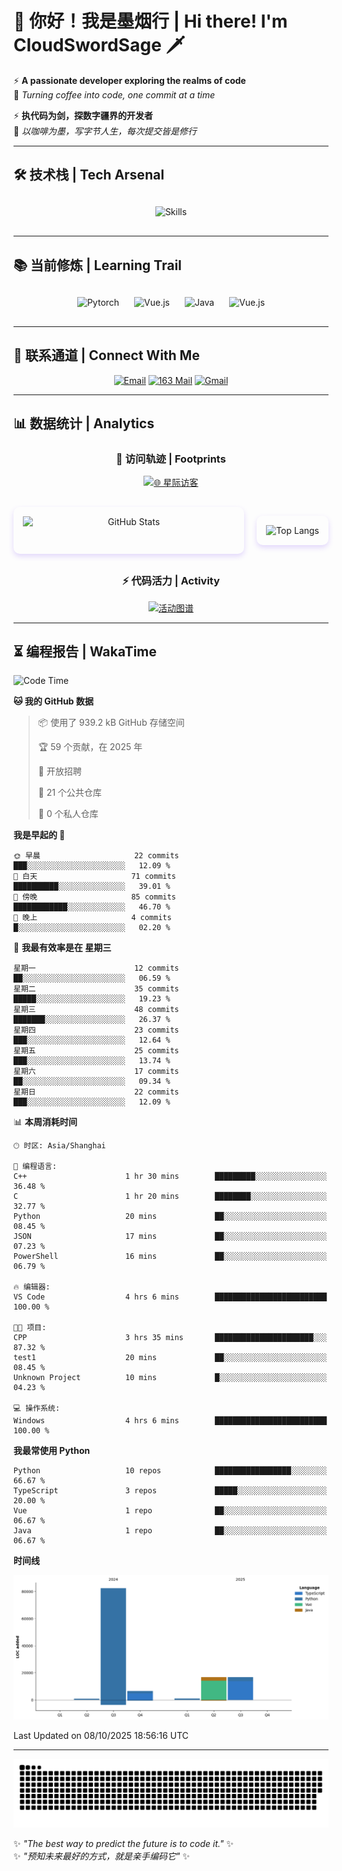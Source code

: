 # 🌊 你好！我是墨烟行 | Hi there! I'm CloudSwordSage 🗡️

⚡ **A passionate developer exploring the realms of code**  
🌌 *Turning coffee into code, one commit at a time*

⚡ **执代码为剑，探数字疆界的开发者**  
🌌 *以咖啡为墨，写字节人生，每次提交皆是修行*

---

## 🛠️ 技术栈 | Tech Arsenal

<div align="center" style="margin: 20px 0;">
  <img src="https://skillicons.dev/icons?i=python,linux,git,github,html,css,js,ts" alt="Skills" style="height: 50px; margin: 10px;"/>
</div>

---

## 📚 当前修炼 | Learning Trail

<div align="center" style="margin: 20px 0;">
  <img src="https://img.shields.io/badge/PyTorch-EE4C2C?style=flat-square&logo=pytorch&logoColor=white" alt="Pytorch" style="height: 30px; margin: 10px;"/>
  <img src="https://img.shields.io/badge/C%2B%2B-00599C?style=flat-square&logo=c%2B%2B&logoColor=white" alt="Vue.js" style="height: 30px; margin: 10px;"/>
  <img src="https://img.shields.io/badge/Java-007396?style=flat-square&logo=openjdk&logoColor=white" alt="Java" style="height: 30px; margin: 10px;"/>
  <img src="https://img.shields.io/badge/Vue.js-4FC08D?style=flat-square&logo=vue.js&logoColor=white" alt="Vue.js" style="height: 30px; margin: 10px;"/>
</div>

---

## 📮 联系通道 | Connect With Me

<div align="center">
  
[![Email](https://img.shields.io/badge/QQ%20Mail-cloudswordsage@qq.com-168DEA?style=flat-square&logo=tencentqq)](mailto:cloudswordsage@qq.com)
[![163 Mail](https://img.shields.io/badge/163-zlf100518@163.com-DC143C?style=flat-square)](mailto:zlf100518@163.com)
[![Gmail](https://img.shields.io/badge/Gmail-zlf100518@gmail.com-EA4335?style=flat-square&logo=gmail)](mailto:zlf100518@gmail.com)

</div>

---

## 📊 数据统计 | Analytics

<div align="center">

### 🌌 访问轨迹 | Footprints

[![🌐 星际访客](https://count.getloli.com/get/@CloudSwordSage?theme=rule34)](https://github.com/CloudSwordSage)

<div style="display: flex; gap: 20px; margin: 30px 0">
  <img src="https://github-readme-stats.vercel.app/api?username=CloudSwordSage&show_icons=true&theme=midnight-purple&hide_border=true&include_all_commits=true&rank_icon=github&hide=issues&line_height=24" 
       alt="GitHub Stats" 
       style="flex: 1; box-shadow: 0 4px 8px rgba(122,63,247,0.2); border-radius: 10px; padding: 15px;"/>
  
  <img src="https://github-readme-stats.vercel.app/api/top-langs/?username=CloudSwordSage&layout=compact&theme=midnight-purple&hide_border=true&langs_count=6&card_width=300&exclude_repo=AI-Assistant"
       alt="Top Langs"
       style="flex: 1; box-shadow: 0 4px 8px rgba(122,63,247,0.2); border-radius: 10px; padding: 15px;"/>
</div>

### ⚡ 代码活力 | Activity

[![活动图谱](https://github-readme-activity-graph.vercel.app/graph?username=CloudSwordSage&theme=react-dark&hide_border=true&area=true&custom_title=代码能量流%20|%20Contribution%20Flow&radius=12&height=300)](https://github.com/CloudSwordSage)

</div>

---

## ⏳ 编程报告 | WakaTime

<!--START_SECTION:waka-->
![Code Time](http://img.shields.io/badge/Code%20Time-1%2C375%20hrs%2039%20mins-blue)

**🐱 我的 GitHub 数据** 

> 📦  使用了 939.2 kB GitHub 存储空间 
 > 
> 🏆 59 个贡献，在 2025 年
 > 
> 💼 开放招聘
 > 
> 📜 21 个公共仓库 
 > 
> 🔑 0 个私人仓库 
 > 
**我是早起的 🐤** 

```text
🌞 早晨                     22 commits          ███░░░░░░░░░░░░░░░░░░░░░░   12.09 % 
🌆 白天                     71 commits          ██████████░░░░░░░░░░░░░░░   39.01 % 
🌃 傍晚                     85 commits          ████████████░░░░░░░░░░░░░   46.70 % 
🌙 晚上                     4 commits           █░░░░░░░░░░░░░░░░░░░░░░░░   02.20 % 
```
📅 **我最有效率是在 星期三** 

```text
星期一                      12 commits          ██░░░░░░░░░░░░░░░░░░░░░░░   06.59 % 
星期二                      35 commits          █████░░░░░░░░░░░░░░░░░░░░   19.23 % 
星期三                      48 commits          ███████░░░░░░░░░░░░░░░░░░   26.37 % 
星期四                      23 commits          ███░░░░░░░░░░░░░░░░░░░░░░   12.64 % 
星期五                      25 commits          ███░░░░░░░░░░░░░░░░░░░░░░   13.74 % 
星期六                      17 commits          ██░░░░░░░░░░░░░░░░░░░░░░░   09.34 % 
星期日                      22 commits          ███░░░░░░░░░░░░░░░░░░░░░░   12.09 % 
```


📊 **本周消耗时间** 

```text
🕑︎ 时区: Asia/Shanghai

💬 编程语言: 
C++                      1 hr 30 mins        █████████░░░░░░░░░░░░░░░░   36.48 % 
C                        1 hr 20 mins        ████████░░░░░░░░░░░░░░░░░   32.77 % 
Python                   20 mins             ██░░░░░░░░░░░░░░░░░░░░░░░   08.45 % 
JSON                     17 mins             ██░░░░░░░░░░░░░░░░░░░░░░░   07.23 % 
PowerShell               16 mins             ██░░░░░░░░░░░░░░░░░░░░░░░   06.79 % 

🔥 编辑器: 
VS Code                  4 hrs 6 mins        █████████████████████████   100.00 % 

🐱‍💻 项目: 
CPP                      3 hrs 35 mins       ██████████████████████░░░   87.32 % 
test1                    20 mins             ██░░░░░░░░░░░░░░░░░░░░░░░   08.45 % 
Unknown Project          10 mins             █░░░░░░░░░░░░░░░░░░░░░░░░   04.23 % 

💻 操作系统: 
Windows                  4 hrs 6 mins        █████████████████████████   100.00 % 
```

**我最常使用 Python** 

```text
Python                   10 repos            █████████████████░░░░░░░░   66.67 % 
TypeScript               3 repos             █████░░░░░░░░░░░░░░░░░░░░   20.00 % 
Vue                      1 repo              ██░░░░░░░░░░░░░░░░░░░░░░░   06.67 % 
Java                     1 repo              ██░░░░░░░░░░░░░░░░░░░░░░░   06.67 % 
```



**时间线**

![Lines of Code chart](https://raw.githubusercontent.com/CloudSwordSage/CloudSwordSage/main/assets/bar_graph.png)


 Last Updated on 08/10/2025 18:56:16 UTC
<!--END_SECTION:waka-->

---

<div align="center">
  <img src="./assets/github-snake-dark.svg" alt="Contribution Snake" />
</div>

✨ *"The best way to predict the future is to code it."* ✨  
✨ *"预知未来最好的方式，就是亲手编码它"* ✨
